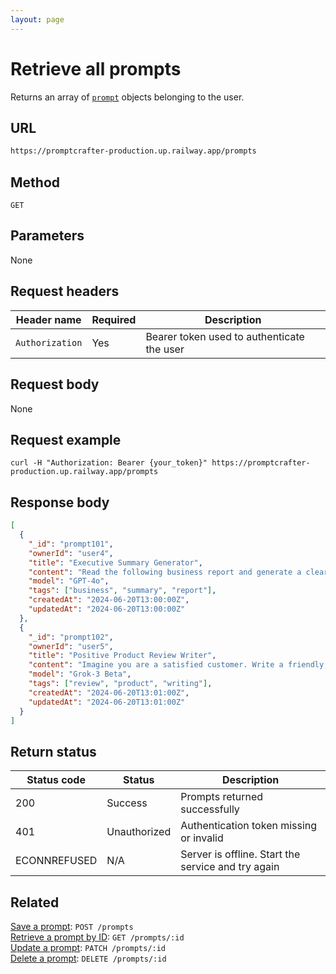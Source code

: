 ```yaml
---
layout: page
---
```


# Retrieve all prompts

Returns an array of [`prompt`](../resources/prompt.md) objects belonging to the user.

## URL

```bash
https://promptcrafter-production.up.railway.app/prompts
```

## Method

`GET`

## Parameters

None

## Request headers

| Header name     | Required | Description                                |
| --------------- | -------- | ------------------------------------------ |
| `Authorization` | Yes      | Bearer token used to authenticate the user |

## Request body

None

## Request example

```shell
curl -H "Authorization: Bearer {your_token}" https://promptcrafter-production.up.railway.app/prompts
```

## Response body

```json
[
  {
    "_id": "prompt101",
    "ownerId": "user4",
    "title": "Executive Summary Generator",
    "content": "Read the following business report and generate a clear, well-organized executive summary highlighting the main findings, recommendations, and any critical risks or action items for decision-makers. Limit your summary to three concise paragraphs.",
    "model": "GPT-4o",
    "tags": ["business", "summary", "report"],
    "createdAt": "2024-06-20T13:00:00Z",
    "updatedAt": "2024-06-20T13:00:00Z"
  },
  {
    "_id": "prompt102",
    "ownerId": "user5",
    "title": "Positive Product Review Writer",
    "content": "Imagine you are a satisfied customer. Write a friendly, detailed review for a new electric bicycle, mentioning at least three features you enjoyed and describing how it improved your daily commute.",
    "model": "Grok-3 Beta",
    "tags": ["review", "product", "writing"],
    "createdAt": "2024-06-20T13:01:00Z",
    "updatedAt": "2024-06-20T13:01:00Z"
  }
]
```

## Return status

| Status code  | Status       | Description                                        |
| ------------ | ------------ | -------------------------------------------------- |
| 200          | Success      | Prompts returned successfully      |
| 401          | Unauthorized | Authentication token missing or invalid            |
| ECONNREFUSED | N/A          | Server is offline. Start the service and try again |

## Related

[Save a prompt](post-prompts.md): `POST /prompts`  
[Retrieve a prompt by ID](get-prompts-id.md): `GET /prompts/:id`  
[Update a prompt](patch-prompts-id.md): `PATCH /prompts/:id`  
[Delete a prompt](delete-prompts-id.md): `DELETE /prompts/:id`
